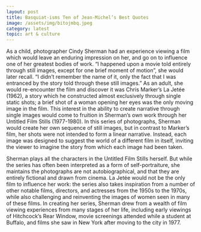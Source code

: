 ```yaml
---
layout: post
title: Basquiat-isms Ten of Jean-Michel’s Best Quotes
image: /assets/img/bitojmbq.jpeg
category: latest
topic: art & culture
---
```



As a child, photographer Cindy Sherman had an experience viewing a film which would leave an enduring impression on her, and go on to influence one of her greatest bodies of work. “I happened upon a movie told entirely through still images, except for one brief moment of motion”, she would later recall. “I didn’t remember the name of it, only the fact that I was entranced by the story told through these still images.” As an adult, she would re-encounter the film and discover it was Chris Marker’s La Jetée (1962), a story which he constructed almost exclusively through single static shots; a brief shot of a woman opening her eyes was the only moving image in the film. This interest in the ability to create narrative through single images would come to fruition in Sherman’s own work through her Untitled Film Stills (1977-1980). In this series of photographs, Sherman would create her own sequence of still images, but in contrast to Marker’s film, her shots were not intended to form a linear narrative. Instead, each image was designed to suggest the world of a different film in itself, inviting the viewer to imagine the story from which each image had been taken.  

Sherman plays all the characters in the Untitled Film Stills herself. But while the series has often been interpreted as a form of self-portraiture, she maintains the photographs are not autobiographical, and that they are entirely fictional and drawn from cinema. La Jetée would not be the only film to influence her work: the series also takes inspiration from a number of other notable films, directors, and actresses from the 1950s to the 1970s, while also challenging and reinventing the images of women seen in many of these films. In creating her series, Sherman drew from a wealth of film viewing experiences from many stages of her life, including early viewings of Hitchcock’s Rear Window, movie screenings attended while a student at Buffalo, and films she saw in New York after moving to the city in 1977.

